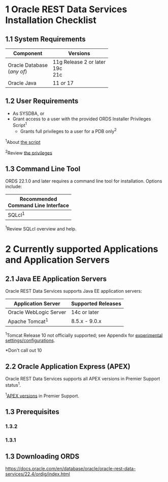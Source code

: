# 1  Oracle REST Data Services Installation Checklist

## 1.1 System Requirements

|Component | Versions|
|      --- |    ---  | 
| Oracle Database<br>(*any of*) | 11g Release 2 or later<br>19c<br>21c
| Oracle Java | 11 *or* 17 |

## 1.2 User Requirements

- As SYSDBA, or
- Grant access to a user with the provided ORDS Installer Privileges Script<sup>1</sup>
  - Grants full privileges to a user for a PDB only<sup>2</sup>

<sup>1</sup>About [the script](./appendix.md#aboutthescript)

<sup>2</sup>Review [the privileges](./appendix.md#reviewprivileges)

## 1.3 Command Line Tool

ORDS 22.1.0 and later requires a command line tool for installation. Options include:

| Recommended<br>Command Line Interface |
|                   ---                 |
|           SQLcl<sup>1</sup>           |

<sup>1</sup>Review SQLcl overview and help. 

# 2 Currently supported Applications and Application Servers

## 2.1 Java EE Application Servers
Oracle REST Data Services supports Java EE application servers:

| Application Server | Supported Releases |
| --- | --- | 
|Oracle WebLogic Server | 14c or later | 
| Apache Tomcat<sup>1</sup> | 8.5.x - 9.0.x | 

<sup>1</sup>Tomcat Release 10 not officially supported; see Appendix for [experimental settings/configurations](./appendix.md#Tomcat10experimentalsettings).

*Don't call out 10

## 2.2 Oracle Application Express (APEX)

Oracle REST Data Services supports all APEX versions in Premier Support status<sup>1</sup>.

<sup>1</sup>[APEX versions](https://www.oracle.com/us/assets/lifetime-support-technology-069183.pdf#%5B%7B%22num%22%3A154%2C%22gen%22%3A0%7D%2C%7B%22name%22%3A%22Fit%22%7D%5D) in Premier Support.

## 1.3 Prerequisites



### 1.3.2 

### 1.3.1 
## 1.3 Downloading ORDS



https://docs.oracle.com/en/database/oracle/oracle-rest-data-services/22.4/ordig/index.html












